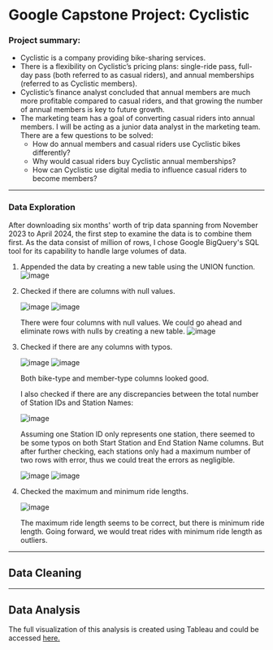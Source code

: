 # Google Capstone Project: Cyclistic 

### Project summary:
- Cyclistic is a company providing bike-sharing services.
- There is a flexibility on Cyclistic’s pricing plans: single-ride pass, full-day pass (both referred to as casual riders), and annual memberships (referred to as Cyclistic members).
- Cyclistic’s finance analyst concluded that annual members are much more profitable compared to casual riders, and that growing the number of annual members is key to future growth.
- The marketing team has a goal of converting casual riders into annual members. I will be acting as a junior data analyst in the marketing team. There are a few questions to be solved:
    - How do annual members and casual riders use Cyclistic bikes differently?
    - Why would casual riders buy Cyclistic annual memberships?
    - How can Cyclistic use digital media to influence casual riders to become members?
 
 ---

### Data Exploration
After downloading six months' worth of trip data spanning from November 2023 to April 2024, the first step to examine the data is to combine them first. As the data consist of million of rows, I chose Google BigQuery's SQL tool for its capability to handle large volumes of data.

1. Appended the data by creating a new table using the UNION function.
![image](https://github.com/vidyadnina/Cyclistic-capstone-project/assets/171537335/18ac7598-a3f8-437d-a166-397c6bcf055c)

2. Checked if there are columns with null values.
   
   ![image](https://github.com/vidyadnina/Cyclistic-capstone-project/assets/171537335/aecbcee6-4391-4127-bfbe-22fcdeb1218f)
   ![image](https://github.com/vidyadnina/Cyclistic-capstone-project/assets/171537335/1e0bca5a-9581-4741-9979-847b64a2bce5)

   There were four columns with null values. We could go ahead and eliminate rows with nulls by creating a new table.
   ![image](https://github.com/vidyadnina/Cyclistic-capstone-project/assets/171537335/dafc6dbe-be8a-49d1-b98a-61db9747fea7)

3. Checked if there are any columns with typos.

   ![image](https://github.com/vidyadnina/Cyclistic-capstone-project/assets/171537335/1c9e8763-5be4-45ba-a1d7-8d212abf459a)
   ![image](https://github.com/vidyadnina/Cyclistic-capstone-project/assets/171537335/b1c4b764-9110-4e4c-9305-2b1faa78951a)

   Both bike-type and member-type columns looked good.

   I also checked if there are any discrepancies between the total number of Station IDs and Station Names:

   ![image](https://github.com/vidyadnina/Cyclistic-capstone-project/assets/171537335/043a44e7-ce91-4aa0-bcb1-23e76091de32)

    Assuming one Station ID only represents one station, there seemed to be some typos on both Start Station and End Station Name columns. But after further checking, each stations only had a maximum number of two rows with error, thus we could treat the errors as negligible.
   
   ![image](https://github.com/vidyadnina/Cyclistic-capstone-project/assets/171537335/1604a0c9-95e6-4318-bdae-525b8eacfbaf)
   ![image](https://github.com/vidyadnina/Cyclistic-capstone-project/assets/171537335/0d396975-7dc1-4f71-b92a-02acd9ae2df8)

4. Checked the maximum and minimum ride lengths.

   ![image](https://github.com/vidyadnina/Cyclistic-capstone-project/assets/171537335/e5603071-7c89-4e4f-af8a-67e3c16a6579)

   The maximum ride length seems to be correct, but there is minimum ride length. Going forward, we would treat rides with minimum ride length as outliers.



---

## Data Cleaning




---

## Data Analysis

The full visualization of this analysis is created using Tableau and could be accessed [here.](https://public.tableau.com/views/Cyclisticcapstone_Vidya/Dashboard1?:language=en-US&publish=yes&:sid=&:display_count=n&:origin=viz_share_link)










